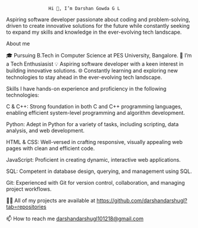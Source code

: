                     Hi 👋, I’m Darshan Gowda G L

Aspiring software developer passionate about coding and 
problem-solving, driven to create  innovative solutions for the future 
while constantly seeking to expand my skills and knowledge in the ever-evolving tech landscape.
                  
About me 

🎓 Pursuing B.Tech in Computer Science at PES University, Bangalore.
👀 I’m a Tech Enthusiasist
💡 Aspiring software developer with a keen interest in building innovative solutions.
🌐 Constantly learning and exploring new technologies to stay ahead in the ever-evolving tech landscape.

Skills
I have hands-on experience and proficiency in the following technologies:


C & C++: Strong foundation in both C and C++ programming languages, enabling efficient system-level programming and algorithm development.

Python: Adept in Python for a variety of tasks, including scripting, data analysis, and web development.

HTML & CSS: Well-versed in crafting responsive, visually appealing web pages with clean and efficient code.

JavaScript: Proficient in creating dynamic, interactive web applications.

SQL: Competent in database design, querying, and management using SQL.

Git: Experienced with Git for version control, collaboration, and managing project workflows.


👨‍💻 All of my projects are available at https://github.com/darshandarshugl?tab=repositories

📫 How to reach me darshandarshugl101218@gmail.com





<!---
darshandarshugl/darshandarshugl is a ✨ special ✨ repository because its `README.md` (this file) appears on your GitHub profile.
You can click the Preview link to take a look at your changes.
--->
